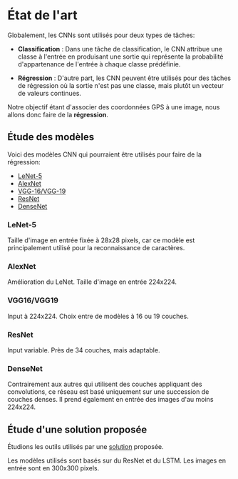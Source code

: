 # État de l'art

Globalement, les CNNs sont utilisés pour deux types de tâches:

- **Classification** : Dans une tâche de classification, le CNN attribue une classe à l'entrée en produisant une sortie qui représente la probabilité d'appartenance de l'entrée à chaque classe prédéfinie.

- **Régression** : D'autre part, les CNN peuvent être utilisés pour des tâches de régression où la sortie n'est pas une classe, mais plutôt un vecteur de valeurs continues.

Notre objectif étant d'associer des coordonnées GPS à une image, nous allons donc faire de la **régression**.

## Étude des modèles

Voici des modèles CNN qui pourraient être utilisés pour faire de la régression:
- [LeNet-5](https://medium.com/codex/lenet-5-complete-architecture-84c6d08215f9)
- [AlexNet](https://d2l.ai/chapter_convolutional-modern/alexnet.html)
- [VGG-16/VGG-19](https://medium.com/@mygreatlearning/everything-you-need-to-know-about-vgg16-7315defb5918)
- [ResNet](https://towardsdatascience.com/understanding-and-visualizing-resnets-442284831be8)
- [DenseNet](https://pytorch.org/hub/pytorch_vision_densenet/)

### LeNet-5

Taille d'image en entrée fixée à 28x28 pixels, car ce modèle est principalement utilisé pour la reconnaissance de caractères.

### AlexNet

Amélioration du LeNet. Taille d'image en entrée 224x224.

### VGG16/VGG19

Input à 224x224. Choix entre de modèles à 16 ou 19 couches.

### ResNet

Input variable. Près de 34 couches, mais adaptable. 

### DenseNet

Contrairement aux autres qui utilisent des couches appliquant des convolutions, ce réseau est basé uniquement sur une succession de couches denses. Il prend également en entrée des images d'au moins 224x224.

## Étude d'une solution proposée

Étudions les outils utilisés par une [solution](https://nirvan66.github.io/geoguessr.html) proposée.

Les modèles utilisés sont basés sur du ResNet et du LSTM. Les images en entrée sont en 300x300 pixels.